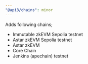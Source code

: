 ```yaml
---
"@api3/chains": minor
---
```


Adds following chains;
* Immutable zkEVM Sepolia testnet
* Astar zkEVM Sepolia testnet
* Astar zkEVM
* Core Chain
* Jenkins (apechain) testnet